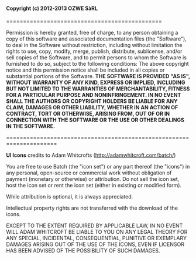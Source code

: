 #### Copyright (c) 2012-2013 OZWE SàRL ####
==============================================

Permission is hereby granted, free of charge, to any person obtaining a copy of this software and associated documentation files (the "Software"), to deal in the Software without restriction, including without limitation the rights to use, copy, modify, merge, publish, distribute, sublicense, and/or sell copies of the Software, and to permit persons to whom the Software is furnished to do so, subject to the following conditions:
The above copyright notice and this permission notice shall be included in all copies or substantial portions of the Software.
**THE SOFTWARE IS PROVIDED "AS IS", WITHOUT WARRANTY OF ANY KIND, EXPRESS OR IMPLIED, INCLUDING BUT NOT LIMITED TO THE WARRANTIES OF MERCHANTABILITY, FITNESS FOR A PARTICULAR PURPOSE AND NONINFRINGEMENT. IN NO EVENT SHALL THE AUTHORS OR COPYRIGHT HOLDERS BE LIABLE FOR ANY CLAIM, DAMAGES OR OTHER LIABILITY, WHETHER IN AN ACTION OF CONTRACT, TORT OR OTHERWISE, ARISING FROM, OUT OF OR IN CONNECTION WITH THE SOFTWARE OR THE USE OR OTHER DEALINGS IN THE SOFTWARE.**

=====================================================================

**UI Icons** credits to Adam Whitcrofts (http://adamwhitcroft.com/batch/)

You are free to use Batch (the "icon set") or any part thereof (the "icons") in any personal, open-source or commercial work without obligation of payment (monetary or otherwise) or attribution. Do not sell the icon set, host the icon set or rent the icon set (either in existing or modified form).

While attribution is optional, it is always appreciated.

Intellectual property rights are not transferred with the download of the icons.

EXCEPT TO THE EXTENT REQUIRED BY APPLICABLE LAW, IN NO EVENT WILL ADAM WHITCROFT BE LIABLE TO YOU ON ANY LEGAL THEORY FOR ANY SPECIAL, INCIDENTAL, CONSEQUENTIAL, PUNITIVE OR EXEMPLARY DAMAGES ARISING OUT OF THE USE OF THE ICONS, EVEN IF LICENSOR HAS BEEN ADVISED OF THE POSSIBILITY OF SUCH DAMAGES.